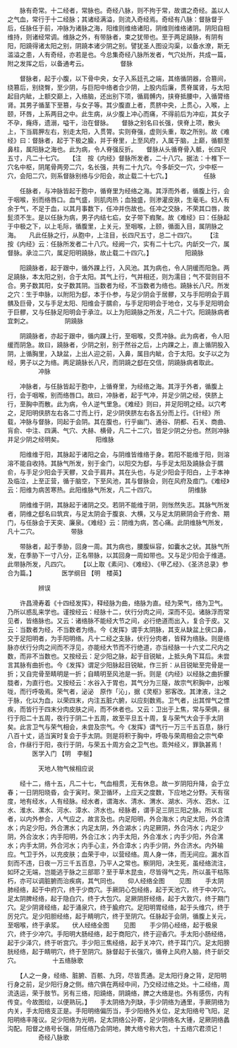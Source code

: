 <!-- { "loadSidebar": true } -->
　　脉有奇常。十二经者，常脉也。奇经八脉，则不拘于常，故谓之奇经。盖以人之气血，常行于十二经脉；其诸经满溢，则流入奇经焉。奇经有八脉：督脉督于后，任脉任于前，冲脉为诸脉之海，阳维则维络诸阳，阴维则维络诸阴。阴阳自相维持，则诸经常调。维脉之外，有带脉者，束之犹带也。至于两足蹺脉，有阴有阳，阳蹺得诸太阳之别，阴蹺本诸少阴之别。譬犹圣人图设沟渠，以备水潦，斯无滥溢之患，人有奇经，亦若是也。今总集奇经八脉所发者，气穴处所，共成一篇，附之发挥之后，以备通考云。
　　　　　督脉

　　督脉者，起于小腹，以下骨中央，女子入系廷孔之端，其络循阴器，合篡间，绕篡后，别绕臀，至少阴，与巨阳中络者合少阴，上股内后廉，贯脊属肾，与太阳起目内眦，上额交巅上，入络脑，还出别下项，循肩髆内，挟脊抵腰中，入循膂络肾。其男子循茎下至篡，与女子等。其少腹直上者，贯脐中央，上贯心，入喉，上颐，环唇，上系两目之中。此生病，从少腹上冲心而痛，不得前后为冲疝，其女子不孕，癃痔，遗溺，嗌干，治在督脉。　　督脉之别名曰长强，侠脊上项，散头上，下当肩胛左右，别走太阳，入贯膂。实则脊强，虚则头重，取之所别。故《难经》曰：督脉者，起于下极之腧，并于脊里，上至风府，入属于脑，上巅，循额至鼻柱，属阳脉之海也。此为病，令人脊强反折。　　督脉从头循脊骨入骶，长四尺五寸，凡二十七穴。　　【注　按《内经》督脉所发者，二十八穴。据法：十椎下一穴名中枢，阴尾骨两旁二穴，名长强，共有二十九穴。今多龂交一穴，少中枢一穴，会阳二穴，则系督脉别络与少阳会，故止载二十七穴。】
　　　　　任脉

　　任脉者，与冲脉皆起于胞中，循脊里为经络之海。其浮而外者，循腹上行，会于咽喉，别而络唇口。血气盛，则肌肉热；血独盛，则渗灌皮肤，生毫毛。妇人有余于气，不足于血，以其月事数下，任冲并伤故也。任冲之交脉，不荣其口唇，故髭须不生。是以任脉为病，男子内结七疝，女子带下瘕聚。故《难经》曰：任脉起于中极之下，以上毛际，循腹里，上关元，至咽喉，上颐，循面入目，属阴脉之海。　　凡此任脉之行，从胞中，上注目，长四尺五寸，总二十四穴。　　 【注　按《内经》云：任脉所发者二十八穴。经阙一穴，实有二十七穴。内龂交一穴，属督脉。承泣二穴，属足阳明蹺脉，故止载二十四穴。】
　　　　　阳蹺脉

　　阳蹺脉者，起于跟中，循外踝上行，入风池。其为病也，令人阴缓而阳急。两足蹺脉，本太阳之别，合于太阳。其气上行，气并相还，则为濡目；气不营则目不合。男子数其阳，女子数其阴。当数者为经，不当数者为络也。蹺脉长八尺。所发之穴：生于申脉，以附阳为郄，本于仆参，与足少阴会于居髎，又与手阳明会于肩髃及巨骨，又与手足太阳、阳维会于臑俞，与手足阳明会于地仓，又与手足阳明会于巨髎，又与任脉足阳明会于承泣。以上为阳蹺脉之所发，凡二十穴。阳蹺脉病者宜刺之。
　　　　　阴蹺脉

　　阴蹺脉者，亦起于跟中，循内踝上行，至咽喉，交贯冲脉。此为病者，令人阳缓而阴急。故曰，蹺脉者，少阴之别，别于然谷之后，上内踝之上，直上循阴股入阴，上循胸里，入缺盆，上出人迎之前，入鼻，属目内眦，合于太阳。女子以之为经，男子以之为络。两足蹺脉长八尺，而阴蹺之郄在交信，阴蹺脉病者取此。
　　　　　冲脉

　　冲脉者，与任脉皆起于胞中，上循脊里，为经络之海。其浮于外者，循腹上行，会于咽喉，别而络唇口。故曰，冲脉者，起于气冲，并足少阴之经，侠脐上行，至胸中而散。此为病，令人逆气里急。《难经》则曰，并足阳明之经。以穴考之，足阳明侠脐左右各二寸而上行，足少阴侠脐左右各五分而上行。《针经》所载，冲脉与督脉，同起于会阴。其在腹也，行乎幽门、通谷、阴都、石关、商曲、肓俞、中注、四满、气穴、大赫、横骨，凡二十二穴，皆足少阴之分也。然则冲脉并足少阴之经明矣。
　　　　　阳维脉

　　阳维维于阳，其脉起于诸阳之会，与阴维皆维络于身。若阳不能维于阳，则溶溶不能自收持。其脉气所发，别于金门，以阳交为郄，与手足太阳及蹺脉会于臑俞，与手足少阳会于天髎，又会于肩井。其在头也，与足少阳会于阳白，上于本神及临泣，上至正营，循于脑空，下至风池，其与督脉会，则在风府及痖门。《难经》云：阳维为病苦寒热。此阳维脉气所发，凡二十四穴。
　　　　　阴维脉

　　阴维维于阴，其脉起于诸阴之交。若阴不能维于阴，则怅然失志。其脉气所发者，阴维之郄名曰筑宾，与足太阴会于腹哀、大横，又与足太阴厥阴会于府舍、期门，与任脉会于天突、廉泉。《难经》云：阴维为病，苦心痛。此阴维脉气所发，凡十二穴。
　　　　　带脉

　　带脉者，起于季胁，回身一周。其为病也，腰腹纵容，如囊水之状。其脉气所发，在季胁下一寸八分，正名带脉，以其回身一周如带也。又与足少阳会于维道。此带脉所发，凡四穴。　　 【以上取《素问》、《难经》、《甲乙经》、《圣济总录》参合为篇。】
　　　　医学纲目 【明　楼英】

　　　　　辨误

　　许昌滑寿着《十四经发挥》，释经脉为曲，络脉为直。经为荣气，络为卫气。乃所以惑乱来学也。谨按经云：经脉十二，伏行分肉之间，深而不见。诸脉浮而常见者，皆络脉也。又云：诸络脉不能经大节之间，必行绝道而出入，复合于皮。又云：当数者为经，不当数者为络。今《发挥》谓手太阴脉，其支从缺盆上侠口鼻，交于足阳明者，为手阳明络。凡十二经之支脉，伏行分肉者，皆释为络脉。则是络脉亦伏行分肉之间而不浮见，亦能经大节而不行绝道，亦当经脉一十六丈二尺内之数，而非不当数也。又按经云：足少阳之脉，起于目锐眦，上抵头角下耳后。未尝言其脉有曲折也。今《发挥》谓足少阳脉起目锐眦，作三折：从目锐眦至完骨是一折；又自完骨至睛明是一折；自睛明至风池是一折。则是《内经》以经脉之曲折朦胧者，为直行也。又按经云：水谷入于胃也，其气分为三隧，故宗气积胸中，出喉咙，而行呼吸焉。荣气者，泌泌　原作「沁」，据《灵枢》邪客改。其津液，注之于脉，化以为血，以荣四末，内注五脏六腑，以应刻数焉。卫气者，出其悍气之慓疾，而皆行于四末分肉皮肤之间，而不休者也。又云：卫出于上焦，常与荣俱，昼行于阳二十五周，夜行于阴二十五周，故至平旦五十周，复与荣气大会于手太阴矣。此言卫气与荣气相会，未尝及宗气。今《发挥》谓气行一万三千五百息，脉行八百十丈，适当寅时复会于手太阴。则是将积于胸中，呼吸与荣周相会之宗气牵合，作昼行于阳，夜行于阴，与荣五十周方会之卫气也。乖舛经义，罪孰甚焉！
　　　　医学入门 【明　李梴】

　　　　　天地人物气候相应说

　　经十二，络十五，凡二十七，气血相贯，无有休息。故一岁阴阳升降，会于立春；一日阴阳晓昏，会于寅时。荣卫循环，上应天之度数，下应地之分野。天有宿度，地有经水，人有经脉。经水者，谓海水、清水、渭水、湖水、沔水、泗水、江水、淮水、漯水、河水、漳水、济水也。经脉者，谓手足三阴三阳之脉。所以言者，以内外参合，人气应之，故言及也。内足阳明，外合海水；内足太阳，外合清水；内足少阳，外合渭水；内足太阴，外合湖水；内足厥阴，外合沔水；内足少阴，外合汝水；内手阳明，外合江水；内手太阳，外合准水；内手少阳，外合漯水；内手太阴，外合河水；内手心主，外合漳水；内手少阴，外合济水。内外输应。气卫于外，以充皮肤；血荣于中，以营经络。周人身一体，而无间应。漏水百刻而不违，日夜一万三千五百息，乃平人之常也。察阴阳，决生死，虽经络流注，如环之无端，岂能逃于脉之三部耶？至于草木昆虫，尽皆得气之先，所以虽干枯陈朽，亦可以调脏腑而治疾病，其气同也。　　仰人经络全图
　　见图
　　手太阴肺经络，起于中府穴，终于少商穴。手厥阴心包经络，起于天池穴，终于中冲穴。足太阴脾经络，起于隐白穴，终于大包穴。足厥阴肝经络，起于大敦穴，终于期门穴。足少阴肾经络，起于涌泉穴，终于腧府穴。足阳明胃经络，起于头维穴，终于厉兑穴。足少阳胆经络，起于睛明穴，终于至阴穴。任脉起于会阴，循腹上关元，至咽喉，终于承浆。　　伏人经络全图
　　见图
　　手少阴心经络，起于极泉穴，终于少冲穴。手阳明大肠经络，起于商阳穴，终于迎香穴。手太阳小肠经络，起于少泽穴，终于听宫穴。手少阳三焦经络，起于关冲穴，终于耳门穴。足太阳膀胱经络，起于睛明穴，终于至阴穴。脉督起于长强穴，循脊上风府入脑，终于龂交穴。
　　　　　十五络脉歌

　　【人之一身，经络、脏腑、百骸、九窍，尽皆贯通。足太阳行身之背，足阳明行身之前，足少阳行身之侧。络穴俱在两经中间，乃交经过络之处。十二经络，周流迭运，荣于肢节。另有三络，阳蹺络，阴蹺络，脾之大络是也。外有感伤，内有传变。今故图绘，以便熟玩。】　　手太阴络为列缺，手少阴络为通里，手厥阴络为内关，手太阳络支正是。手阳明络偏历当，手少阳络外关位，足太阳络号飞阳，足阳明络丰隆议。足少阳络为光明，足太阴络公孙寄，足少阴络名大锺，足厥阴络蠡沟配。阳督之络号长强，阴任络乃会阴地，脾大络兮称大包，十五络穴君须记！
　　　　　奇经八脉歌

